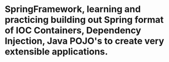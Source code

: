 # SpringFramework, learning and practicing building out Spring format of IOC Containers, Dependency Injection, Java POJO's to create very extensible applications. 
